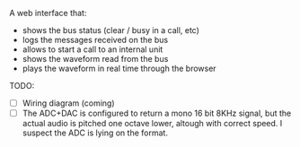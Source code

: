 A web interface that:
- shows the bus status (clear / busy in a call, etc)
- logs the messages received on the bus
- allows to start a call to an internal unit
- shows the waveform read from the bus
- plays the waveform in real time through the browser

TODO:
- [ ] Wiring diagram (coming)
- [ ] The ADC+DAC is configured to return a mono 16 bit 8KHz signal, but the actual audio is pitched one octave lower, altough with correct speed. I suspect the ADC is lying on the format.
